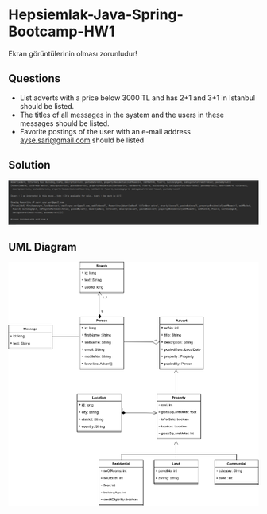# Hepsiemlak-Java-Spring-Bootcamp-HW1

Ekran görüntülerinin olması zorunludur!

## Questions
- List adverts with a price below 3000 TL and has 2+1 and 3+1 in Istanbul should be listed.
- The titles of all messages in the system and the users in these messages should be listed.
- Favorite postings of the user with an e-mail address ayse.sari@gmail.com should be listed
## Solution
![](src/main/java/src/week1/question3/q3.png)

## UML Diagram
![](src/main/java/src/week1/question3/uml.png)